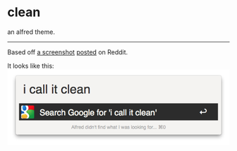 # clean
an alfred theme.

--- 

Based off [a screenshot](http://i.imgur.com/OD4dJ.jpg) [posted](http://www.reddit.com/r/customization/comments/127mlc/os_x_108alfred_finder_geektool_growl_safari/) on Reddit.

It looks like this:
![Screenshot](Screenshot.png)